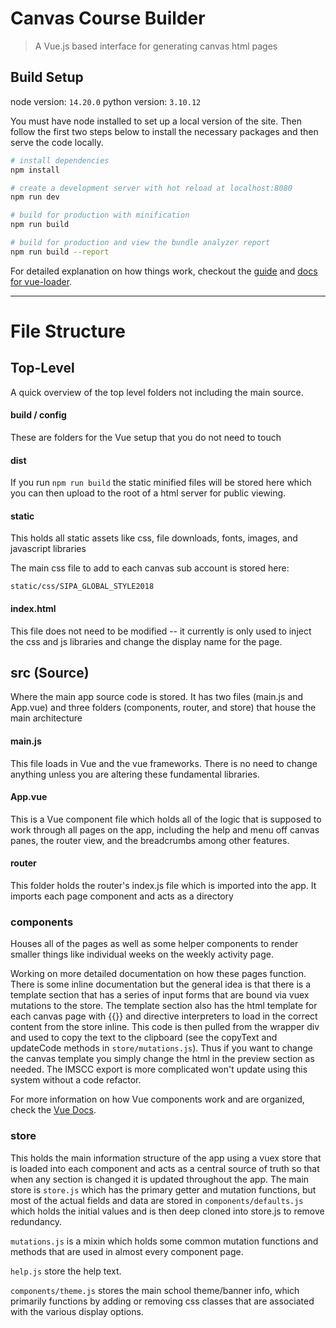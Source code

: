 # Canvas Course Builder

> A Vue.js based interface for generating canvas html pages

## Build Setup
node version: `14.20.0`
python version: `3.10.12`

You must have node installed to set up a local version of the site. Then follow the first two steps below to install the necessary packages and then serve the code locally.

``` bash
# install dependencies
npm install

# create a development server with hot reload at localhost:8080
npm run dev

# build for production with minification
npm run build

# build for production and view the bundle analyzer report
npm run build --report
```

For detailed explanation on how things work, checkout the [guide](http://vuejs-templates.github.io/webpack/) and [docs for vue-loader](http://vuejs.github.io/vue-loader).

***

File Structure
======

## Top-Level
A quick overview of the top level folders not including the main source.

#### build / config
These are folders for the Vue setup that you do not need to touch

#### dist
If you run `npm run build` the static minified files will be stored here which you can then upload to the root of a html server for public viewing.

#### static
This holds all static assets like css, file downloads, fonts, images, and javascript libraries

The main css file to add to each canvas sub account is stored here:
```
static/css/SIPA_GLOBAL_STYLE2018
```

#### index.html
This file does not need to be modified -- it currently is only used to inject the css and js libraries and change the display name for the page.

## src (Source)
Where the main app source code is stored. It has two files (main.js and App.vue) and three folders (components, router, and store) that house the main architecture

#### main.js
This file loads in Vue and the vue frameworks. There is no need to change anything unless you are altering these fundamental libraries.

#### App.vue
This is a Vue component file which holds all of the logic that is supposed to work through all pages on the app, including the help and menu off canvas panes, the router view, and the breadcrumbs among other features.

#### router
This folder holds the router's index.js file which is imported into the app. It imports each page component and acts as a directory

### components
Houses all of the pages as well as some helper components to render smaller things like individual weeks on the weekly activity page.

Working on more detailed documentation on how these pages function. There is some inline documentation but the general idea is that there is a template section that has a series of input forms that are bound via vuex mutations to the store. The template section also has the html template for each canvas page with {{}} and directive interpreters to load in the correct content from the store inline. This code is then pulled from the wrapper div and used to copy the text to the clipboard (see the copyText and updateCode methods in `store/mutations.js`). Thus if you want to change the canvas template you simply change the html in the preview section as needed. The IMSCC export is more complicated won't update using this system without a code refactor.

For more information on how Vue components work and are organized, check the [Vue Docs](https://vuejs.org/v2/guide/single-file-components.html).

### store

This holds the main information structure of the app using a vuex store that is loaded into each component and acts as a central source of truth so that when any section is changed it is updated throughout the app. The main store is `store.js` which has the primary getter and mutation functions, but most of the actual fields and data are stored in `components/defaults.js` which holds the initial values and is then deep cloned into store.js to remove redundancy.

`mutations.js` is a mixin which holds some common mutation functions and methods that are used in almost every component page.

`help.js` store the help text.

`components/theme.js` stores the main school theme/banner info, which primarily functions by adding or removing css classes that are associated with the various display options.

